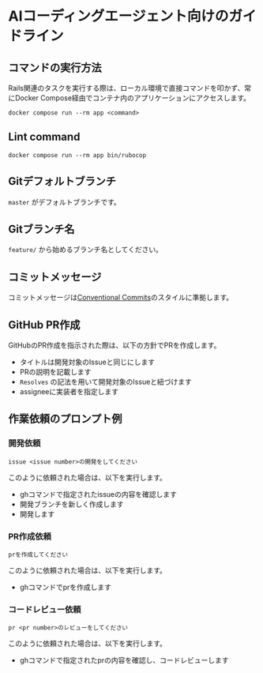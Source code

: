 # AIコーディングエージェント向けのガイドライン

## コマンドの実行方法

Rails関連のタスクを実行する際は、ローカル環境で直接コマンドを叩かず、常にDocker Compose経由でコンテナ内のアプリケーションにアクセスします。

```
docker compose run --rm app <command>
```

## Lint command

```
docker compose run --rm app bin/rubocop
```

## Gitデフォルトブランチ

`master` がデフォルトブランチです。

## Gitブランチ名

`feature/` から始めるブランチ名としてください。

## コミットメッセージ

コミットメッセージは[Conventional Commits](https://www.conventionalcommits.org/ja/v1.0.0/)のスタイルに準拠します。

## GitHub PR作成

GitHubのPR作成を指示された際は、以下の方針でPRを作成します。

- タイトルは開発対象のIssueと同じにします
- PRの説明を記載します
- `Resolves` の記法を用いて開発対象のIssueと紐づけます
- assigneeに実装者を指定します

## 作業依頼のプロンプト例

### 開発依頼

```
issue <issue number>の開発をしてください
```

このように依頼された場合は、以下を実行します。

- ghコマンドで指定されたissueの内容を確認します
- 開発ブランチを新しく作成します
- 開発します

### PR作成依頼

```
prを作成してください
```

このように依頼された場合は、以下を実行します。

- ghコマンドでprを作成します

### コードレビュー依頼

```
pr <pr number>のレビューをしてください
```

このように依頼された場合は、以下を実行します。

- ghコマンドで指定されたprの内容を確認し、コードレビューします

